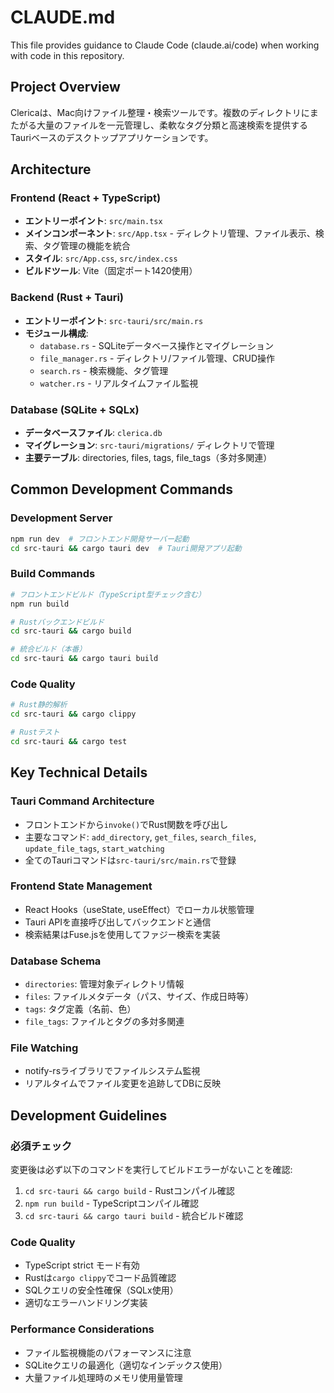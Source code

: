 # CLAUDE.md

This file provides guidance to Claude Code (claude.ai/code) when working with code in this repository.

## Project Overview

Clericaは、Mac向けファイル整理・検索ツールです。複数のディレクトリにまたがる大量のファイルを一元管理し、柔軟なタグ分類と高速検索を提供するTauriベースのデスクトップアプリケーションです。

## Architecture

### Frontend (React + TypeScript)
- **エントリーポイント**: `src/main.tsx`
- **メインコンポーネント**: `src/App.tsx` - ディレクトリ管理、ファイル表示、検索、タグ管理の機能を統合
- **スタイル**: `src/App.css`, `src/index.css`
- **ビルドツール**: Vite（固定ポート1420使用）

### Backend (Rust + Tauri)
- **エントリーポイント**: `src-tauri/src/main.rs`
- **モジュール構成**:
  - `database.rs` - SQLiteデータベース操作とマイグレーション
  - `file_manager.rs` - ディレクトリ/ファイル管理、CRUD操作
  - `search.rs` - 検索機能、タグ管理
  - `watcher.rs` - リアルタイムファイル監視

### Database (SQLite + SQLx)
- **データベースファイル**: `clerica.db`
- **マイグレーション**: `src-tauri/migrations/` ディレクトリで管理
- **主要テーブル**: directories, files, tags, file_tags（多対多関連）

## Common Development Commands

### Development Server
```bash
npm run dev  # フロントエンド開発サーバー起動
cd src-tauri && cargo tauri dev  # Tauri開発アプリ起動
```

### Build Commands
```bash
# フロントエンドビルド（TypeScript型チェック含む）
npm run build

# Rustバックエンドビルド
cd src-tauri && cargo build

# 統合ビルド（本番）
cd src-tauri && cargo tauri build
```

### Code Quality
```bash
# Rust静的解析
cd src-tauri && cargo clippy

# Rustテスト
cd src-tauri && cargo test
```

## Key Technical Details

### Tauri Command Architecture
- フロントエンドから`invoke()`でRust関数を呼び出し
- 主要なコマンド: `add_directory`, `get_files`, `search_files`, `update_file_tags`, `start_watching`
- 全てのTauriコマンドは`src-tauri/src/main.rs`で登録

### Frontend State Management
- React Hooks（useState, useEffect）でローカル状態管理
- Tauri APIを直接呼び出してバックエンドと通信
- 検索結果はFuse.jsを使用してファジー検索を実装

### Database Schema
- `directories`: 管理対象ディレクトリ情報
- `files`: ファイルメタデータ（パス、サイズ、作成日時等）
- `tags`: タグ定義（名前、色）
- `file_tags`: ファイルとタグの多対多関連

### File Watching
- notify-rsライブラリでファイルシステム監視
- リアルタイムでファイル変更を追跡してDBに反映

## Development Guidelines

### 必須チェック
変更後は必ず以下のコマンドを実行してビルドエラーがないことを確認:
1. `cd src-tauri && cargo build` - Rustコンパイル確認
2. `npm run build` - TypeScriptコンパイル確認
3. `cd src-tauri && cargo tauri build` - 統合ビルド確認

### Code Quality
- TypeScript strict モード有効
- Rustは`cargo clippy`でコード品質確認
- SQLクエリの安全性確保（SQLx使用）
- 適切なエラーハンドリング実装

### Performance Considerations
- ファイル監視機能のパフォーマンスに注意
- SQLiteクエリの最適化（適切なインデックス使用）
- 大量ファイル処理時のメモリ使用量管理